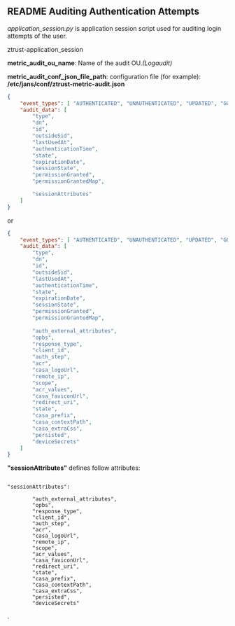 ## README Auditing Authentication Attempts

*application_session.py* is application session script used for auditing login
attempts of the user.

ztrust-application_session

**metric_audit_ou_name**: Name of the audit OU.*(Logaudit)*  

**metric_audit_conf_json_file_path**: configuration file (for example): **/etc/jans/conf/ztrust-metric-audit.json**  

```json
{
    "event_types": [ "AUTHENTICATED", "UNAUTHENTICATED", "UPDATED", "GONE" ],
    "audit_data": [ 
        "type",
        "dn",
        "id",
        "outsideSid",
        "lastUsedAt",
        "authenticationTime",
        "state",
        "expirationDate",
        "sessionState",
        "permissionGranted",
        "permissionGrantedMap",

        "sessionAttributes"
    ]    
}
```

or

```json
{
    "event_types": [ "AUTHENTICATED", "UNAUTHENTICATED", "UPDATED", "GONE" ],
    "audit_data": [ 
        "type",
        "dn",
        "id",
        "outsideSid",
        "lastUsedAt",
        "authenticationTime",
        "state",
        "expirationDate",
        "sessionState",
        "permissionGranted",
        "permissionGrantedMap",
        
        "auth_external_attributes",
        "opbs",
        "response_type",
        "client_id",
        "auth_step",
        "acr",
        "casa_logoUrl",
        "remote_ip",
        "scope",
        "acr_values",
        "casa_faviconUrl",
        "redirect_uri",
        "state",
        "casa_prefix",
        "casa_contextPath",
        "casa_extraCss",
        "persisted",
        "deviceSecrets"
    ]
}
```

**"sessionAttributes"** defines follow attributes:  

```text

"sessionAttributes":

        "auth_external_attributes",
        "opbs",
        "response_type",
        "client_id",
        "auth_step",
        "acr",
        "casa_logoUrl",
        "remote_ip",
        "scope",
        "acr_values",
        "casa_faviconUrl",
        "redirect_uri",
        "state",
        "casa_prefix",
        "casa_contextPath",
        "casa_extraCss",
        "persisted",
        "deviceSecrets"

```
.
